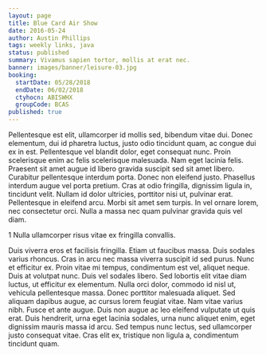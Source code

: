 ```yaml
---
layout: page
title: Blue Card Air Show
date: 2016-05-24
author: Austin Phillips
tags: weekly links, java
status: published
summary: Vivamus sapien tortor, mollis at erat nec.
banner: images/banner/leisure-03.jpg
booking:
  startDate: 05/28/2018
  endDate: 06/02/2018
  ctyhocn: ABISWHX
  groupCode: BCAS
published: true
---
```

Pellentesque est elit, ullamcorper id mollis sed, bibendum vitae dui. Donec elementum, dui id pharetra luctus, justo odio tincidunt quam, ac congue dui ex in est. Pellentesque vel blandit dolor, eget consequat nunc. Proin scelerisque enim ac felis scelerisque malesuada. Nam eget lacinia felis. Praesent sit amet augue id libero gravida suscipit sed sit amet libero. Curabitur pellentesque interdum porta. Donec non eleifend justo. Phasellus interdum augue vel porta pretium. Cras at odio fringilla, dignissim ligula in, tincidunt velit. Nullam id dolor ultricies, porttitor nisi ut, pulvinar erat. Pellentesque in eleifend arcu. Morbi sit amet sem turpis. In vel ornare lorem, nec consectetur orci. Nulla a massa nec quam pulvinar gravida quis vel diam.

1 Nulla ullamcorper risus vitae ex fringilla convallis.

Duis viverra eros et facilisis fringilla. Etiam ut faucibus massa. Duis sodales varius rhoncus. Cras in arcu nec massa viverra suscipit id sed purus. Nunc et efficitur ex. Proin vitae mi tempus, condimentum est vel, aliquet neque. Duis at volutpat nunc. Duis vel sodales libero.
Sed lobortis elit vitae diam luctus, ut efficitur ex elementum. Nulla orci dolor, commodo id nisl ut, vehicula pellentesque massa. Donec porttitor malesuada aliquet. Sed aliquam dapibus augue, ac cursus lorem feugiat vitae. Nam vitae varius nibh. Fusce et ante augue. Duis non augue ac leo eleifend vulputate ut quis erat. Duis hendrerit, urna eget lacinia sodales, urna nunc aliquet enim, eget dignissim mauris massa id arcu. Sed tempus nunc lectus, sed ullamcorper justo consequat vitae. Cras elit ex, tristique non ligula a, condimentum tincidunt quam.
